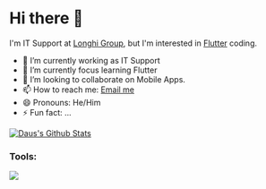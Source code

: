 # Hi there 👋
I'm IT Support at [Longhi Group](https://longhi-group.com), but I'm interested in [Flutter](https://flutter.dev/) coding.  

- 🔭 I’m currently working as IT Support </br>
- 🌱 I’m currently focus learning Flutter </br>
- 👯 I’m looking to collaborate on Mobile Apps. </br>
- 📫 How to reach me: <a href="mailto:dausgnzzz@gmail.com">Email me</a>  </br>
- 😄 Pronouns: He/Him </br>
- ⚡ Fun fact: ... </br>

[![Daus's Github Stats](https://github-readme-stats.vercel.app/api?username=daaa&count_private=true&bg_color=def1fa&border_color=b0e0f7&show_icons=true&hide=contribs,prs)](https://github.com/dausdauy)

### Tools:
<img src="https://img.shields.io/badge/Text%20Editor-Visual%20Studio%20Code-blue?&logo=visual%20studio%20code&logoColor=blue" />
